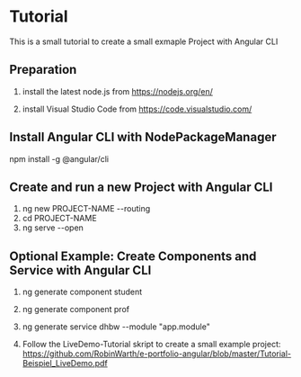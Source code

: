 # Tutorial

This is a small tutorial to create a small exmaple Project with Angular CLI

## Preparation

1. install the latest node.js from https://nodejs.org/en/

2. install Visual Studio Code from https://code.visualstudio.com/

## Install Angular CLI with NodePackageManager

npm install -g @angular/cli

## Create and run a new Project with Angular CLI

1. ng new PROJECT-NAME --routing
2. cd PROJECT-NAME
3. ng serve --open

## Optional Example: Create Components and Service with Angular CLI

1. ng generate component student
2. ng generate component prof
3. ng generate service dhbw --module "app.module"

4. Follow the LiveDemo-Tutorial skript to create a small example project: https://github.com/RobinWarth/e-portfolio-angular/blob/master/Tutorial-Beispiel_LiveDemo.pdf


